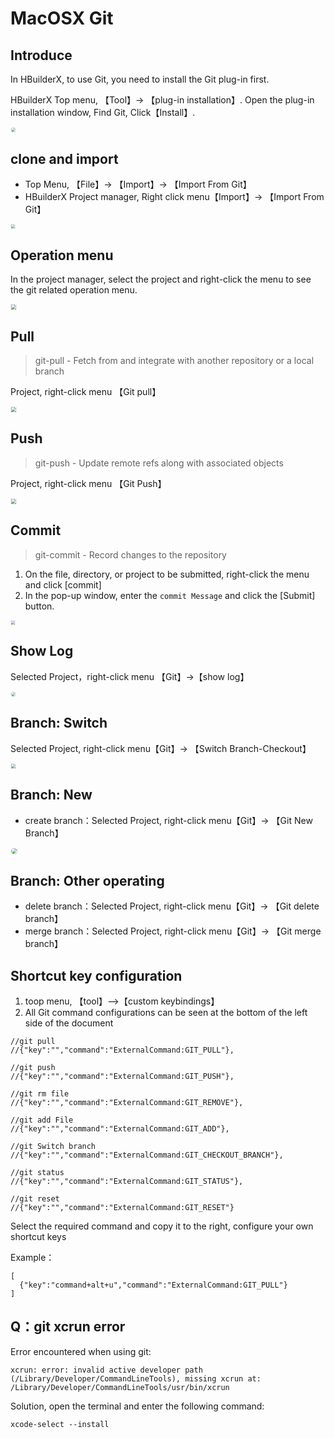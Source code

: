 # MacOSX Git

## Introduce

In HBuilderX, to use Git, you need to install the Git plug-in first. 

HBuilderX Top menu, 【Tool】-> 【plug-in installation】. Open the plug-in installation window, Find Git, Click【Install】.

<img src="/static/snapshots/tutorial/source_control/plugin_macosx_en.png" style="zoom: 45%;border: 1px solid #eee;border-radius: 20px;"/>

## clone and import

- Top Menu, 【File】-> 【Import】-> 【Import From Git】
- HBuilderX Project manager, Right click menu【Import】-> 【Import From Git】

<img src="/static/snapshots/tutorial/source_control/git_macosx_clone_en.jpg" style="zoom:40%;border: 1px solid #eee;" />

## Operation menu

In the project manager, select the project and right-click the menu to see the git related operation menu.

<img src="/static/snapshots/tutorial/source_control/git-new-show.png" style="zoom:50%; border: 1px solid #eee;" />

## Pull

> git-pull - Fetch from and integrate with another repository or a local branch

Project, right-click menu 【Git pull】

<img src="/static/snapshots/tutorial/source_control/git-new-pull-en.png" style="zoom:50%; border: 1px solid #eee;" />

## Push

> git-push - Update remote refs along with associated objects

Project, right-click menu 【Git Push】

<img src="/static/snapshots/tutorial/source_control/git-new-push-en.png" style="zoom:50%; border: 1px solid #eee;" />


## Commit

> git-commit - Record changes to the repository

1. On the file, directory, or project to be submitted, right-click the menu and click [commit]
2. In the pop-up window, enter the `commit Message` and click the [Submit] button.

<img src="/static/snapshots/tutorial/source_control/git_macosx_ac_en.jpg" style="zoom:40%; border: 1px solid #eee;" />

## Show Log

Selected Project，right-click menu 【Git】->【show log】

<img src="/static/snapshots/tutorial/source_control/git_macosx_log_en.png" style="zoom:45%; border: 1px solid #eee;border-radius: 20px;" />

## Branch: Switch

Selected Project, right-click menu【Git】-> 【Switch Branch-Checkout】
 
<img src="/static/snapshots/tutorial/source_control/git-switch-branch-en.png" style="zoom:45%; border: 1px solid #eee;" />

## Branch: New

- create branch：Selected Project, right-click menu【Git】-> 【Git New Branch】

<img src="/static/snapshots/tutorial/source_control/git_macosx_branch_en.jpg" style="zoom:60%; border: 1px solid #eee;border-radius: 20px;" />

## Branch: Other operating


- delete branch：Selected Project, right-click menu【Git】-> 【Git delete branch】
- merge branch：Selected Project, right-click menu【Git】-> 【Git merge branch】 

## Shortcut key configuration

1. toop menu, 【tool】-->【custom keybindings】
2. All Git command configurations can be seen at the bottom of the left side of the document

```
//git pull
//{"key":"","command":"ExternalCommand:GIT_PULL"},

//git push
//{"key":"","command":"ExternalCommand:GIT_PUSH"},

//git rm file
//{"key":"","command":"ExternalCommand:GIT_REMOVE"},

//git add File
//{"key":"","command":"ExternalCommand:GIT_ADD"},

//git Switch branch
//{"key":"","command":"ExternalCommand:GIT_CHECKOUT_BRANCH"},

//git status
//{"key":"","command":"ExternalCommand:GIT_STATUS"},

//git reset
//{"key":"","command":"ExternalCommand:GIT_RESET"}
```

Select the required command and copy it to the right, configure your own shortcut keys

Example：

```
[  
  {"key":"command+alt+u","command":"ExternalCommand:GIT_PULL"} 
]
```

## Q：git xcrun error

Error encountered when using git:

```
xcrun: error: invalid active developer path (/Library/Developer/CommandLineTools), missing xcrun at: /Library/Developer/CommandLineTools/usr/bin/xcrun
```

Solution, open the terminal and enter the following command:

```
xcode-select --install
```